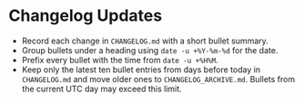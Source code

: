 Changelog Updates
=================

- Record each change in `CHANGELOG.md` with a short bullet summary.
- Group bullets under a heading using `date -u +%Y-%m-%d` for the date.
- Prefix every bullet with the time from `date -u +%H%M`.
- Keep only the latest ten bullet entries from days before today in `CHANGELOG.md` and move older ones to `CHANGELOG_ARCHIVE.md`. Bullets from the current UTC day may exceed this limit.

